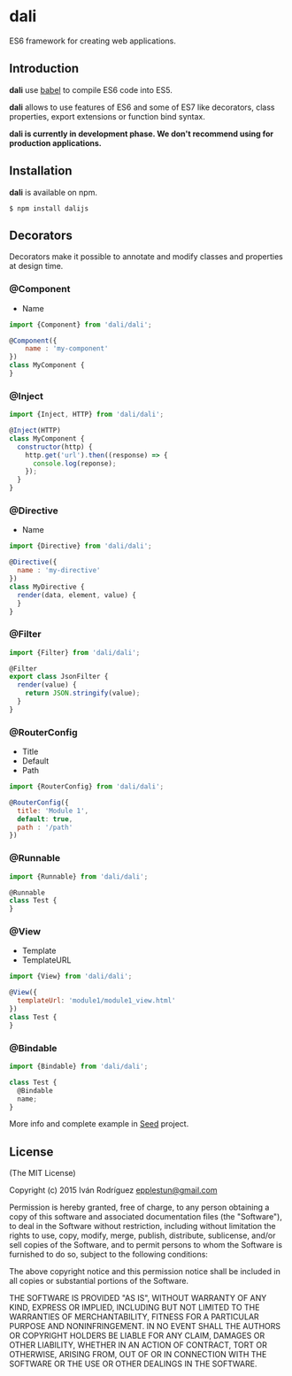 # dali
ES6 framework for creating web applications.

## Introduction
**dali** use [babel](https://babeljs.io) to compile ES6 code into ES5.

**dali** allows to use features of ES6 and some of ES7 like decorators, class properties, export extensions or function bind syntax.

**dali is currently in development phase. We don't recommend using for production applications.**

## Installation
**dali** is available on npm.

```shell
$ npm install dalijs
```

## Decorators
Decorators make it possible to annotate and modify classes and properties at design time.

### @Component

* Name

```javascript
import {Component} from 'dali/dali';

@Component({
    name : 'my-component'
})
class MyComponent {
}
```

### @Inject
```javascript
import {Inject, HTTP} from 'dali/dali';

@Inject(HTTP)
class MyComponent {
  constructor(http) {
    http.get('url').then((response) => {
      console.log(reponse);
    });
  }
}
```

### @Directive

* Name

```javascript
import {Directive} from 'dali/dali';

@Directive({
  name : 'my-directive'
})
class MyDirective {
  render(data, element, value) {
  }
}
```

### @Filter
```javascript
import {Filter} from 'dali/dali';

@Filter
export class JsonFilter {
  render(value) {
    return JSON.stringify(value);
  }
}
```

### @RouterConfig

* Title
* Default
* Path

```javascript
import {RouterConfig} from 'dali/dali';

@RouterConfig({
  title: 'Module 1',
  default: true,
  path : '/path'
})
```

### @Runnable

```javascript
import {Runnable} from 'dali/dali';

@Runnable
class Test {
}
```

### @View

* Template
* TemplateURL

```javascript
import {View} from 'dali/dali';

@View({
  templateUrl: 'module1/module1_view.html'
})
class Test {
}
```

### @Bindable
```javascript
import {Bindable} from 'dali/dali';

class Test {
  @Bindable
  name;
}
```

More info and complete example in [Seed](https://github.com/epplestun/dali/tree/master/seed) project.

## License

(The MIT License)

Copyright (c) 2015 Iván Rodríguez <epplestun@gmail.com>

Permission is hereby granted, free of charge, to any person obtaining a copy
of this software and associated documentation files (the "Software"), to deal
in the Software without restriction, including without limitation the rights
to use, copy, modify, merge, publish, distribute, sublicense, and/or sell
copies of the Software, and to permit persons to whom the Software is
furnished to do so, subject to the following conditions:

The above copyright notice and this permission notice shall be included in
all copies or substantial portions of the Software.

THE SOFTWARE IS PROVIDED "AS IS", WITHOUT WARRANTY OF ANY KIND, EXPRESS OR
IMPLIED, INCLUDING BUT NOT LIMITED TO THE WARRANTIES OF MERCHANTABILITY,
FITNESS FOR A PARTICULAR PURPOSE AND NONINFRINGEMENT. IN NO EVENT SHALL THE
AUTHORS OR COPYRIGHT HOLDERS BE LIABLE FOR ANY CLAIM, DAMAGES OR OTHER
LIABILITY, WHETHER IN AN ACTION OF CONTRACT, TORT OR OTHERWISE, ARISING FROM,
OUT OF OR IN CONNECTION WITH THE SOFTWARE OR THE USE OR OTHER DEALINGS IN
THE SOFTWARE.